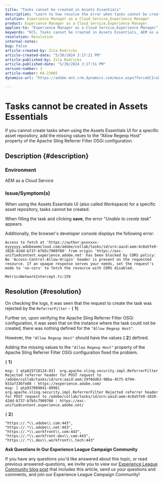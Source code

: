 ```yaml
---
title: "Tasks cannot be created in Assets Essentials"
description: "Learn to how resolve the error when tasks cannot be created in Assets Essentials. Add missing values to the \"Allow Regexp Host\" property."
solution: Experience Manager as a Cloud Service,Experience Manager
product: Experience Manager as a Cloud Service,Experience Manager
applies-to: "Experience Manager as a Cloud Service,Experience Manager"
keywords: "KCS, Tasks cannot be created in Assets Essentials, AEM as a Cloud Service, Workspace"
resolution: Resolution
internal-notes: 
bug: False
article-created-by: Zita Rodricks
article-created-date: "5/30/2024 3:17:21 PM"
article-published-by: Zita Rodricks
article-published-date: "5/30/2024 3:17:51 PM"
version-number: 3
article-number: KA-23065
dynamics-url: "https://adobe-ent.crm.dynamics.com/main.aspx?forceUCI=1&pagetype=entityrecord&etn=knowledgearticle&id=74b916b3-971e-ef11-840a-000d3a372703"

---
```

# Tasks cannot be created in Assets Essentials


If you cannot create tasks when using the Assets Essentials UI for a specific asset repository, add the missing values to the "Allow Regexp Host" property of the Apache Sling Referrer Filter OSGi configuration.

## Description {#description}


### Environment

AEM as a Cloud Service

### Issue/Symptom(s)

When using the Assets Essentials UI (also called Workspace) for a specific asset repository, tasks cannot be created.

When filling the task and clicking <b>save</b>, the error "*Unable to create task*" appears.

Additionally, the browser's developer console displays the following error:


```
Access to fetch at 'https://author-pxxxxxx-eyyyyyy.adobeaemcloud.com/adobe/collab/tasks/id/urn:aaid:aem:4c0a5fe9-1020-42dd-b737-b7b5c7909760' from origin 'https://exc-unifiedcontent.experience.adobe.net' has been blocked by CORS policy: 
No 'Access-Control-Allow-Origin' header is present on the requested resource. If an opaque response serves your needs, set the request's mode to 'no-cors' to fetch the resource with CORS disabled.

MetricsNetworkIntercept.ts:159
```



## Resolution {#resolution}


On checking the logs, it was seen that the request to create the task was rejected by the `ReferrerFilter` - <b>`[` 1`]` </b>

Further on, upon verifying the Apache Sling Referrer Filter OSGi configuration, it was seen that on the instance where the task could not be created, there was nothing defined for the `"Allow Regexp Host"`.

However, the `"Allow Regexp Host"` should have the values <b>`[` 2`]` </b> defined.

Adding the missing values to the `"Allow Regexp Host"` property of the Apache Sling Referrer Filter OSGi configuration fixed the problem.

<b>`[` 1`]` </b>


```
msg: [ qtp625718124-83]  org.apache.sling.security.impl.ReferrerFilter Rejected referrer header for POST request to /adobe/collab/tasks/id/urn:aaid:aem:19f8dd63-98ba-4575-8794-933af336fe88 : https://experience.adobe.com/
msg: [ qtp937089041-8996]  org.apache.sling.security.impl.ReferrerFilter Rejected referrer header for POST request to /adobe/collab/tasks/id/urn:aaid:aem:4c0a5fe9-1020-42dd-b737-b7b5c7909760 : https://exc-unifiedcontent.experience.adobe.net/
```


<b>`[` 2`]` </b>


```
"https://.*\\.adobe\\.com:443",
"https://.*\\.adobe\\.net:443",
"https://.*\\.workfront\\.com:443",
"https://.*\\.workfront-dev\\.com:443",
"https://.*\\.dev\\.workfront\\.tech:443"
```






<b>Ask Questions In Our Experience League Campaign Community</b>

If you have any questions you'd like answered about this topic, or read previous answered-questions, we invite you to view our [Experience League Community blog post](https://experienceleaguecommunities.adobe.com/t5/adobe-experience-manager-blogs/introducing-top-kcs-articles-curated-for-your-aem/ba-p/672734#M1180) that includes this article, send us your questions and comments, and join our Experience League Campaign Community!


